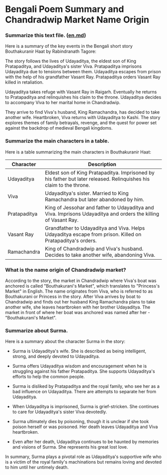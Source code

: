 # Bengali Poem Summary and Chandradwip Market Name Origin

### Summarize this text file. ([en.md](https://github.com/7shi/bou-thakuranir_haat/blob/main/en.md))

Here is a summary of the key events in the Bengali short story Bouthakuranir Haat by Rabindranath Tagore:

The story follows the lives of Udayaditya, the eldest son of King Pratapaditya, and Udayaditya's sister Viva. Pratapaditya imprisons Udayaditya due to tensions between them. Udayaditya escapes from prison with the help of his grandfather Vasant Ray. Pratapaditya orders Vasant Ray killed in retaliation. 

Udayaditya takes refuge with Vasant Ray in Raigarh. Eventually he returns to Pratapaditya and relinquishes his claim to the throne. Udayaditya decides to accompany Viva to her marital home in Chandradwip. 

They arrive to find Viva's husband, King Ramachandra, has decided to take another wife. Heartbroken, Viva returns with Udayaditya to Kashi. The story explores themes of family betrayals, revenge, and the quest for power set against the backdrop of medieval Bengali kingdoms.

### Summarize the main characters in a table.

Here is a table summarizing the main characters in Bouthakuranir Haat:

| Character | Description |
|-|-|
| Udayaditya | Eldest son of King Pratapaditya. Imprisoned by his father but later released. Relinquishes his claim to the throne. |
| Viva | Udayaditya's sister. Married to King Ramachandra but later abandoned by him. |
| Pratapaditya | King of Jessohar and father to Udayaditya and Viva. Imprisons Udayaditya and orders the killing of Vasant Ray. |  
| Vasant Ray | Grandfather to Udayaditya and Viva. Helps Udayaditya escape from prison. Killed on Pratapaditya's orders. |
| Ramachandra | King of Chandradwip and Viva's husband. Decides to take another wife, abandoning Viva. |

### What is the name origin of Chandradwip market?

According to the story, the market in Chandradwip where Viva's boat was anchored is called "Bouthakurani's Market", which translates to "Princess's Market" in English. The name originates from Viva, who is referred to as Bouthakurani or Princess in the story. After Viva arrives by boat to Chandradwip and finds out her husband King Ramachandra plans to take another wife, she leaves heartbroken with her brother Udayaditya. The market in front of where her boat was anchored was named after her - "Bouthakurani's Market".

### Summarize about Surma.

Here is a summary about the character Surma in the story:

- Surma is Udayaditya's wife. She is described as being intelligent, strong, and deeply devoted to Udayaditya.

- Surma offers Udayaditya wisdom and encouragement when he is struggling against his father Pratapaditya. She supports Udayaditya's efforts to help the common people. 

- Surma is disliked by Pratapaditya and the royal family, who see her as a bad influence on Udayaditya. There are attempts to separate her from Udayaditya.

- When Udayaditya is imprisoned, Surma is grief-stricken. She continues to care for Udayaditya's sister Viva devotedly. 

- Surma ultimately dies by poisoning, though it is unclear if she took poison herself or was poisoned. Her death leaves Udayaditya and Viva heartbroken.

- Even after her death, Udayaditya continues to be haunted by memories and visions of Surma. She represents his great lost love.

In summary, Surma plays a pivotal role as Udayaditya's supportive wife who is a victim of the royal family's machinations but remains loving and devoted to him until her untimely death.
